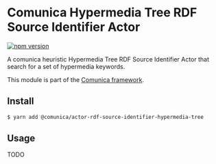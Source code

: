 # Comunica Hypermedia Tree RDF Source Identifier Actor

[![npm version](https://badge.fury.io/js/%40comunica%2Factor-rdf-source-identifier-hypermedia-tree.svg)](https://www.npmjs.com/package/@comunica/actor-rdf-source-identifier-hypermedia-qpf)

A comunica heuristic Hypermedia Tree RDF Source Identifier Actor that search for a set of hypermedia keywords.

This module is part of the [Comunica framework](https://github.com/comunica/comunica).

## Install

```bash
$ yarn add @comunica/actor-rdf-source-identifier-hypermedia-tree
```

## Usage

TODO
